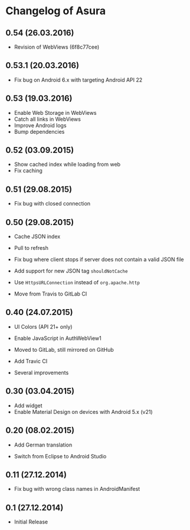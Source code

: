# Changelog of Asura

## 0.54 (26.03.2016)

* Revision of WebViews (6f8c77cee)

## 0.53.1 (20.03.2016)

- Fix bug on Android 6.x with targeting Android API 22

## 0.53 (19.03.2016)

- Enable Web Storage in WebViews
- Catch all links in WebViews
- Improve Android logs
- Bump dependencies

## 0.52 (03.09.2015)

- Show cached index while loading from web
- Fix caching

## 0.51 (29.08.2015)

- Fix bug with closed connection

## 0.50 (29.08.2015)

- Cache JSON index
- Pull to refresh
- Fix bug where client stops if server does not contain a valid JSON file

- Add support for new JSON tag `shouldNotCache`
- Use `HttpsURLConnection` instead of `org.apache.http`
- Move from Travis to GitLab CI

## 0.40 (24.07.2015)

- UI Colors (API 21+ only)

- Enable JavaScript in AuthWebView1
- Moved to GitLab, still mirrored on GitHub
- Add Travic CI
- Several improvements

## 0.30 (03.04.2015)

- Add widget
- Enable Material Design on devices with Android 5.x (v21)

## 0.20 (08.02.2015)

- Add German translation

- Switch from Eclipse to Android Studio

## 0.11 (27.12.2014)

- Fix bug with wrong class names in AndroidManifest

## 0.1 (27.12.2014)

- Initial Release
